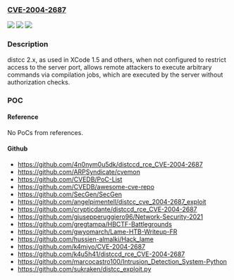 ### [CVE-2004-2687](https://cve.mitre.org/cgi-bin/cvename.cgi?name=CVE-2004-2687)
![](https://img.shields.io/static/v1?label=Product&message=n%2Fa&color=blue)
![](https://img.shields.io/static/v1?label=Version&message=n%2Fa&color=blue)
![](https://img.shields.io/static/v1?label=Vulnerability&message=n%2Fa&color=brighgreen)

### Description

distcc 2.x, as used in XCode 1.5 and others, when not configured to restrict access to the server port, allows remote attackers to execute arbitrary commands via compilation jobs, which are executed by the server without authorization checks.

### POC

#### Reference
No PoCs from references.

#### Github
- https://github.com/4n0nym0u5dk/distccd_rce_CVE-2004-2687
- https://github.com/ARPSyndicate/cvemon
- https://github.com/CVEDB/PoC-List
- https://github.com/CVEDB/awesome-cve-repo
- https://github.com/SecGen/SecGen
- https://github.com/angelpimentell/distcc_cve_2004-2687_exploit
- https://github.com/crypticdante/distccd_rce_CVE-2004-2687
- https://github.com/giusepperuggiero96/Network-Security-2021
- https://github.com/gregtampa/HBCTF-Battlegrounds
- https://github.com/gwyomarch/Lame-HTB-Writeup-FR
- https://github.com/hussien-almalki/Hack_lame
- https://github.com/k4miyo/CVE-2004-2687
- https://github.com/k4u5h41/distccd_rce_CVE-2004-2687
- https://github.com/marcocastro100/Intrusion_Detection_System-Python
- https://github.com/sukraken/distcc_exploit.py

